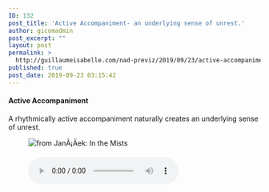 ```yaml
---
ID: 132
post_title: 'Active Accompaniment- an underlying sense of unrest.'
author: gicomadmin
post_excerpt: ""
layout: post
permalink: >
  http://guillaumeisabelle.com/nad-previz/2019/09/23/active-accompaniment-an-underlying-sense-of-unrest/
published: true
post_date: 2019-09-23 03:15:42
---
```

<!-- wp:heading {"level":4} -->

#### Active Accompaniment

<!-- /wp:heading -->

<!-- wp:paragraph -->

A rhythmically active accompaniment naturally creates an underlying sense of unrest. 

<!-- /wp:paragraph -->

<!-- wp:image --><figure class="wp-block-image">

![from JanÃ¡Äek: In the Mists][1]</figure> <!-- /wp:image -->

<!-- wp:audio {"id":133} --><figure class="wp-block-audio"><audio controls src="http://guillaumeisabelle.com/nad-previz/wp-content/uploads/sites/19/2019/09/Janacek-1__accompaniment.mp3" autoplay loop></audio></figure> 

<!-- /wp:audio -->

 [1]: https://www.schoolofcomposition.com/wp-content/uploads/2019/01/9-Janacek-In-the-mists-1.png